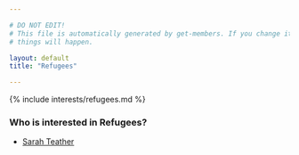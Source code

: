 ```yaml
---

# DO NOT EDIT!
# This file is automatically generated by get-members. If you change it, bad
# things will happen.

layout: default
title: "Refugees"

---
```


{% include interests/refugees.md %}

### Who is interested in Refugees?


* [Sarah Teather](../members/sarah-teather.html)
